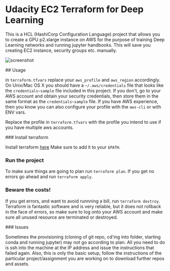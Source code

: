 # Udacity EC2 Terraform for Deep Learning

This is a HCL (HashiCorp Configuration Language) project that allows you to create a GPU p2.xlarge
instance on AWS for the purpose of training Deep Learning networks and running jupyter handbooks.
This will save you creating EC2 instance, security groups etc. manually.

![screenshot](https://github.com/techfort/udacity-ec2-gpu/blob/master/screenshot.png)

## Usage

in `terraform.tfvars` replace your `aws_profile` and `aws_region` accordingly.
On Unix/Mac OS X you should have a `~/.aws/credentials` file that looks like the `credentials~sample` file 
included in this project. If you don't, go to your AWS account and obtain your security credentials, then store 
them in the same format as the `credentials~sample` file.
If you have AWS experience, then you know you can also configure your profile with the `aws-cli` or with ENV vars.

Replace the profile in `terraform.tfvars` with the profile you intend to use if you have multiple aws accounts.

### Install terraform

Install terraform [here](https://www.terraform.io/downloads.html)
Make sure to add it to your `$PATH`.

### Run the project

To make sure things are going to plan run `terraform plan`. If you get no errors go ahead and run `terraform apply`.

### Beware the costs!

If you get errors, and want to avoid runnning a bill, run `terraform destroy`. Terraform is fantastic software and is very reliable,
but it does not rollback in the face of errors, so make sure to log onto your AWS account and make sure all unused resource are
terminated or destroyed.

### Issues

Sometimes the provisioning (cloning of git repo, cd'ing into folder, starting conda and running jupyter) may not go according to plan.
All you need to do is ssh into the machine at the IP address and issue the instructions that failed again.
Also, this is only the basic setup, follow the instructions of the particular project/assignment you are working on to download further repos and assets.

